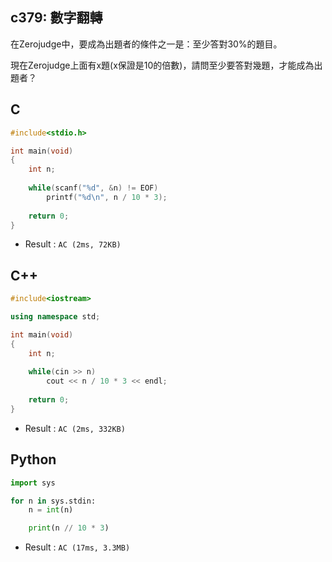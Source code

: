 ## c379: 數字翻轉
在Zerojudge中，要成為出題者的條件之一是：至少答對30%的題目。

現在Zerojudge上面有x題(x保證是10的倍數)，請問至少要答對幾題，才能成為出題者？

## C
```C
#include<stdio.h>

int main(void)
{
	int n;
	
	while(scanf("%d", &n) != EOF)
		printf("%d\n", n / 10 * 3);
		
	return 0;
}
```
 * Result : `AC (2ms, 72KB)`

## C++
```C++
#include<iostream>

using namespace std;

int main(void)
{
	int n;
	
	while(cin >> n)
		cout << n / 10 * 3 << endl;
	
	return 0;
}
```
 * Result : `AC (2ms, 332KB)`

## Python
```python
import sys

for n in sys.stdin:
    n = int(n)

    print(n // 10 * 3)
```
 * Result : `AC (17ms, 3.3MB)`

